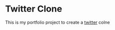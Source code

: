 # Twitter Clone

This is my portfolio project to create a [twitter][1] colne

[1]: https://twitter.com
